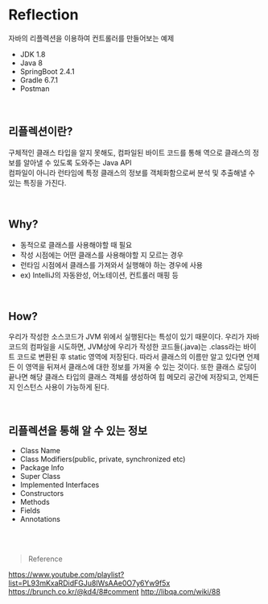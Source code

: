 # Reflection
자바의 리플렉션을 이용하여 컨트롤러를 만들어보는 예제
- JDK 1.8 
- Java 8
- SpringBoot 2.4.1
- Gradle 6.7.1
- Postman

<br/>

## 리플렉션이란?
구체적인 클래스 타입을 알지 못해도, 컴파일된 바이트 코드를 통해 역으로 클래스의 정보를 알아낼 수 있도록 도와주는 Java API <br/>
컴파일이 아니라 런타임에 특정 클래스의 정보를 객체화함으로써 분석 및 추출해낼 수 있는 특징을 가진다. 

<br/>

## Why?
- 동적으로 클래스를 사용해야할 때 필요
- 작성 시점에는 어떤 클래스를 사용해야할 지 모르는 경우
- 런타임 시점에서 클래스를 가져와서 실행해야 하는 경우에 사용
- ex) IntelliJ의 자동완성, 어노테이션, 컨트롤러 매핑 등

<br/>

## How?
우리가 작성한 소스코드가 JVM 위에서 실행된다는 특성이 있기 때문이다. 우리가 자바 코드의 컴파일을 시도하면,
JVM상에 우리가 작성한 코드들(.java)는 .class라는 바이트 코드로 변환된 후 static 영역에 저장된다.
따라서 클래스의 이름만 알고 있다면 언제든 이 영역을 뒤져서 클래스에 대한 정보를 가져올 수 있는 것이다.
또한 클래스 로딩이 끝나면 해당 클래스 타입의 클래스 객체를 생성하여 힙 메모리 공간에 저장되고, 언제든지 인스턴스 사용이 가능하게 된다.

<br/>

## 리플렉션을 통해 알 수 있는 정보
- Class Name
- Class Modifiers(public, private, synchronized etc)
- Package Info
- Super Class
- Implemented Interfaces
- Constructors
- Methods
- Fields
- Annotations

<br/><br/>

> Reference 

https://www.youtube.com/playlist?list=PL93mKxaRDidFGJu8IWsAAe0O7y6Yw9f5x
https://brunch.co.kr/@kd4/8#comment
http://libqa.com/wiki/88
